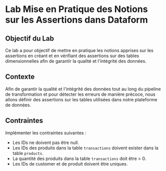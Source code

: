 # Lab Mise en Pratique des Notions sur les Assertions dans Dataform

## Objectif du Lab
Ce lab a pour objectif de mettre en pratique les notions apprises sur les assertions en créant et en vérifiant des assertions sur des tables dimensionnelles afin de garantir la qualité et l'intégrité des données.

## Contexte
Afin de garantir la qualité et l'intégrité des données tout au long du pipeline de transformation et pour détecter les erreurs de manière précoce, nous allons définir des assertions sur les tables utilisées dans notre plateforme de données.

## Contraintes
Implémenter les contraintes suivantes :
* Les IDs ne doivent pas être null.
* Les IDs des produits dans la table `transactions` doivent exister dans la table `products`.
* La quantité des produits dans la table `transactions` doit être > 0.
* Les IDs de customer et de produit doivent être uniques.